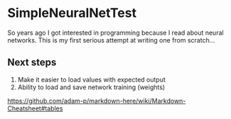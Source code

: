 # SimpleNeuralNetTest

So years ago I got interested in programming because I read about neural networks. This is my first serious attempt at writing one from scratch...

## Next steps
1. Make it easier to load values with expected output
2. Ability to load and save network training (weights)


https://github.com/adam-p/markdown-here/wiki/Markdown-Cheatsheet#tables